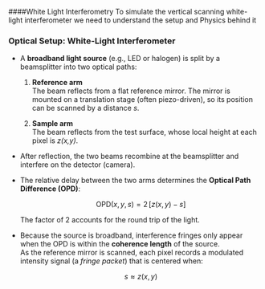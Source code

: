 ####White Light Interferometry
To simulate the vertical scanning white-light interferometer we need to understand the setup and Physics behind it
### Optical Setup: White-Light Interferometer

- A **broadband light source** (e.g., LED or halogen) is split by a beamsplitter into two optical paths:

  1. **Reference arm**  
     The beam reflects from a flat reference mirror. The mirror is mounted on a translation stage (often piezo-driven), so its position can be scanned by a distance *s*.  

  2. **Sample arm**  
     The beam reflects from the test surface, whose local height at each pixel is *z(x,y)*.

- After reflection, the two beams recombine at the beamsplitter and interfere on the detector (camera).

- The relative delay between the two arms determines the **Optical Path Difference (OPD)**:

  $$
  \text{OPD}(x,y,s) = 2 \,[z(x,y) - s]
  $$

  The factor of 2 accounts for the round trip of the light.

- Because the source is broadband, interference fringes only appear when the OPD is within the **coherence length** of the source.  
  As the reference mirror is scanned, each pixel records a modulated intensity signal (a *fringe packet*) that is centered when:

  $$
  s \approx z(x,y)
  $$